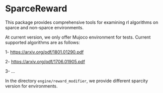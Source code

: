 # SparceReward

This package provides comprehensive tools for examining rl algorithms on sparce and non-sparce environments.

At current version, we only offer Mujoco environment for tests. Current supported algorithms are as follows:

1- https://arxiv.org/pdf/1801.01290.pdf

2- https://arxiv.org/pdf/1706.01905.pdf

3- ...

In the directory  ``engine/reward_modifier``, we provide different sparcity version for environments.
